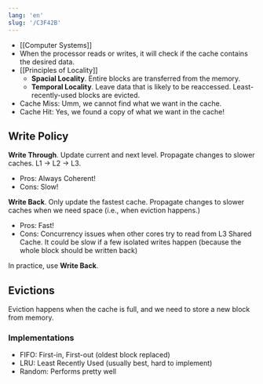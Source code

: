 ```yaml
---
lang: 'en'
slug: '/C3F42B'
---
```


- [[Computer Systems]]
- When the processor reads or writes, it will check if the cache contains the desired data.
- [[Principles of Locality]]
  - **Spacial Locality**. Entire blocks are transferred from the memory.
  - **Temporal Locality**. Leave data that is likely to be reaccessed. Least-recently-used blocks are evicted.
- Cache Miss: Umm, we cannot find what we want in the cache.
- Cache Hit: Yes, we found a copy of what we want in the cache!

## Write Policy

**Write Through**. Update current and next level. Propagate changes to slower caches. L1 → L2 → L3.

- Pros: Always Coherent!
- Cons: Slow!

**Write Back**. Only update the fastest cache. Propagate changes to slower caches when we need space (i.e., when eviction happens.)

- Pros: Fast!
- Cons: Concurrency issues when other cores try to read from L3 Shared Cache. It could be slow if a few isolated writes happen (because the whole block should be written back)

In practice, use **Write Back**.

## Evictions

Eviction happens when the cache is full, and we need to store a new block from memory.

### Implementations

- FIFO: First-in, First-out (oldest block replaced)
- LRU: Least Recently Used (usually best, hard to implement)
- Random: Performs pretty well
